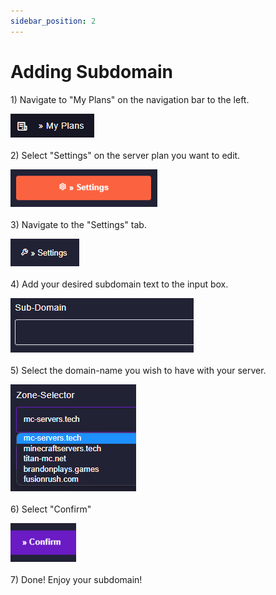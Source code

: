```yaml
---
sidebar_position: 2
---
```


# Adding Subdomain

1\) Navigate to "My Plans" on the navigation bar to the left.

![](<../.gitbook/assets/image (7).png>)\
\
2\) Select "Settings" on the server plan you want to edit.

![](<../.gitbook/assets/image (21).png>)\
\
3\) Navigate to the "Settings" tab.

![](<../.gitbook/assets/image (1).png>)\
\
4\) Add your desired subdomain text to the input box.

![](<../.gitbook/assets/image (28).png>)\
\
5\) Select the domain-name you wish to have with your server.

![](<../.gitbook/assets/image (44).png>)\
\
6\) Select "Confirm"

![](<../.gitbook/assets/image (41).png>)\
\
7\) Done! Enjoy your subdomain!
